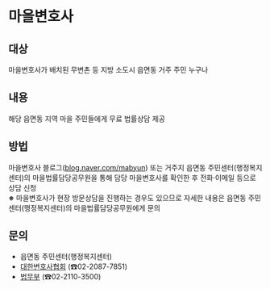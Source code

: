 # 마을변호사

## 대상
마을변호사가 배치된 무변촌 등 지방 소도시 읍면동 거주 주민 누구나

## 내용
해당 읍면동 지역 마을 주민들에게 무료 법률상담 제공

## 방법
마을변호사 블로그([blog.naver.com/mabyun](http://blog.naver.com/mabyun)) 또는 거주지 읍면동 주민센터(행정복지센터)의 마을법률담당공무원을 통해 담당 마을변호사를 확인한 후 전화·이메일 등으로 상담 신청  
**※** 마을변호사가 현장 방문상담을 진행하는 경우도 있으므로 자세한 내용은 읍면동 주민센터(행정복지센터)의 마을법률담당공무원에게 문의

## 문의
- 읍면동 주민센터(행정복지센터)
- [대한변호사협회](tel:02-2087-7851) (☎02-2087-7851)
- [법무부](tel:02-2110-3500) (☎02-2110-3500)
